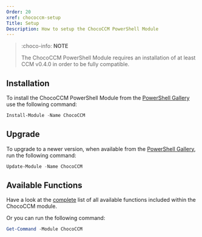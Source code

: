 ```yaml
---
Order: 20
xref: chococcm-setup
Title: Setup
Description: How to setup the ChocoCCM PowerShell Module
---
```


> :choco-info: **NOTE**
>
> The ChocoCCM PowerShell Module requires an installation of at least CCM v0.4.0 in order to be fully compatible.

## Installation

To install the ChocoCCM PowerShell Module from the [PowerShell Gallery](https://www.powershellgallery.com/packages/ChocoCCM) use the following command:

```powershell
Install-Module -Name ChocoCCM
```

## Upgrade

To upgrade to a newer version, when available from the [PowerShell Gallery](https://www.powershellgallery.com/packages/ChocoCCM), run the following command:

```powershell
Update-Module -Name ChocoCCM
```

## Available Functions

Have a look at the [complete](xref:chococcm-functions) list of all available functions included within the ChocoCCM module.

Or you can run the following command:

```powershell
Get-Command -Module ChocoCCM
```